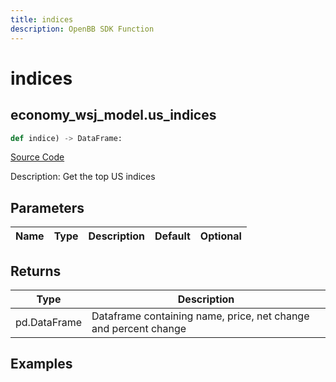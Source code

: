 ```yaml
---
title: indices
description: OpenBB SDK Function
---
```

# indices

## economy_wsj_model.us_indices

```python
def indice) -> DataFrame:
```
[Source Code](https://github.com/OpenBB-finance/OpenBBTerminal/tree/main/openbb_terminal/economy/wsj_model.py#L15)

Description: Get the top US indices

## Parameters

| Name | Type | Description | Default | Optional |
| ---- | ---- | ----------- | ------- | -------- |

## Returns

| Type | Description |
| ---- | ----------- |
| pd.DataFrame | Dataframe containing name, price, net change and percent change |

## Examples

